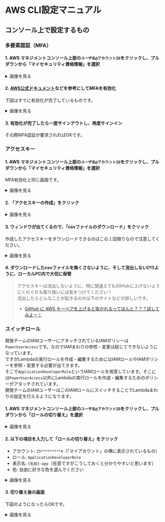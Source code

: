 # AWS CLI設定マニュアル

## コンソール上で設定するもの

### 多要素認証（MFA）

#### 1. AWS マネジメントコンソール上部の`ユーザ名@アカウントID`をクリックし、プルダウンから「マイセキュリティ資格情報」を選択

<details><summary>画像を見る</summary><div>
<img width=1000 src="./image/management_console_top.png">
</div></details>

#### 2. [AWS公式ドキュメント](https://docs.aws.amazon.com/ja_jp/IAM/latest/UserGuide/id_credentials_mfa_enable_virtual.html?icmpid=docs_iam_console#enable-virt-mfa-for-own-iam-user)などを参考にしてMFAを有効化

下図はすでに有効化が完了しているものです。

<details><summary>画像を見る</summary><div>
<img width=1000 src="./image/iam_mfa.png">
</div></details>

#### 3. 有効化が完了したら一度サインアウトし、再度サインイン

その際MFA認証が要求されればOKです。

### アクセスキー

#### 1. AWS マネジメントコンソール上部の`ユーザ名@アカウントID`をクリックし、プルダウンから「マイセキュリティ資格情報」を選択

MFA有効化と同じ画面です。

<details><summary>画像を見る</summary><div>
<img width=1000 src="./image/management_console_top.png">
</div></details>

#### 2. 「アクセスキーの作成」をクリック

<details><summary>画像を見る</summary><div>
<img width=1000 src="./image/iam_accesskey.png">
</div></details>

#### 3. ウィンドウが出てくるので、「csvファイルのダウンロード」をクリック

作成したアクセスキーをダウンロードできるのはこの１回限りなので注意してください。

<details><summary>画像を見る</summary><div>
<img width=1000 src="./image/iam_download_accesskey.png">
</div></details>

#### 4. ダウンロードしたcsvファイルを無くさないように、そして流出しない(!!!)ように、ローカルPC内で大切に保管

> アクセスキーは流出しないように、特に間違えてもGitHubに上げないようにくれぐれも取り扱いには気をつけてください！\
> 流出したらどんなことが起きるのかは下のサイトなどが詳しいです。
> - [GitHub に AWS キーペアを上げると抜かれるってほんと？？？試してみよー！](https://qiita.com/saitotak/items/813ac6c2057ac64d5fef)

### スイッチロール

開発チームのIAMユーザーにアタッチされているIAMポリシーは`PowerUserAccess`です。なのでIAMまわりの参照・変更は総じてできないようになっています。\
ですがLambdaの実行ロールを作成・編集するためにはIAMロールやIAMポリシーを参照・変更する必要が出てきます。\
そこで`ApplicationDeveloperRole`というIAMロールを用意しています。そこには`PowerUserAccess`以外にLambdaの実行ロールを作成・編集するためのポリシーがアタッチされています。\
開発チームのIAMユーザーはこのIAMロールにスイッチすることでLambdaまわりの設定を行えるようになります。

#### 1. AWS マネジメントコンソール上部の`ユーザ名@アカウントID`をクリックし、プルダウンから「ロールの切り替え」を選択

<details><summary>画像を見る</summary><div>
<img width=1000 src="./image/management_console_switch_role.png">
</div></details>

#### 2. 以下の項目を入力して「ロールの切り替え」をクリック

- アカウント: `25*********4`（「マイアカウント」の横に表示されているもの）
- ロール: `ApplicationDeveloperRole`
- 表示名: `{名前}-app`（任意ですがこうしておくと分かりやすいと思います）
- 色: 自由に好きな色を選んでください

<details><summary>画像を見る</summary><div>
<img width=1000 src="./image/iam_switch_role.png">
</div></details>

#### 3. 切り替え後の画面

下図のようになったらOKです。

<details><summary>画像を見る</summary><div>
<img width=1000 src="./image/iam_switch_role_done.png">
</div></details>

